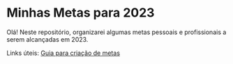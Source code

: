 # Minhas Metas para 2023
Olá! Neste repositório, organizarei algumas metas pessoais e profissionais a serem alcançadas em 2023.


Links úteis:
[Guia para criação de metas](https://www.vagas.com.br/profissoes/metas-para-2023-alcancaveis/)

